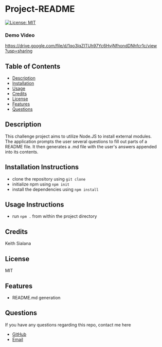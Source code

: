 # Project-README
[![License: MIT](https://img.shields.io/badge/License-MIT-yellow.svg)](https://opensource.org/licenses/MIT)

### Demo Video
https://drive.google.com/file/d/1qo3lqZITUh97Yc6HvjNfhondDNhfcr1c/view?usp=sharing
## Table of Contents
- [Description](#Description)
- [Installation](#Installation-Instructions)
- [Usage](#Usage-Instructions)
- [Credits](#Credits)
- [License](#License)
- [Features](#Features)
- [Questions](#Questions)
## Description
This challenge project aims to utilize Node.JS to install external modules. The application prompts the user several questions to fill out parts of a README file. It then generates a .md file with the user's answers appended into its contents.
## Installation Instructions
- clone the repository using `git clone`
- initialize npm using `npm init`
- install the dependencies using `npm install`
## Usage Instructions
- run `npm .` from within the project directory
## Credits
Keith Sialana
## License
MIT
## Features
- README.md generation
## Questions
If you have any questions regarding this repo, contact me here
- [GitHub](https://github.com/keithrsialana)
- [Email](mailto:keith.sialana@hotmail.com)

